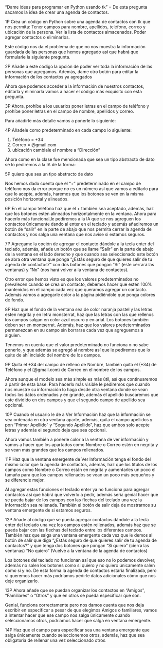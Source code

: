 “Dame ideas para programar en Python usando tk” = De esta pregunta sacamos la idea de crear una agenda de contactos. 


1P Crea un código en Python sobre una agenda de contactos con tk que nos permita: 
Tener campos para nombre, apellidos, teléfono, correo y ubicación de la persona.
Ver la lista de contactos almacenados.
Poder agregar contactos o eliminarlos.

Este código nos da el problema de que no nos muestra la información guardada de las personas que hemos agregado así que habrá que formularle la siguiente pregunta. 

2P Añade a este código la opción de poder ver toda la información de las personas que agregamos. Además, dame otro botón para editar la información de los contactos ya agregados

Ahora que podemos acceder a la información de nuestros contactos, editarla y eliminarla vamos a hacer el código más exquisito con esta pregunta.


3P Ahora, prohíbe a los usuarios poner letras en el campo de teléfono y prohíbe poner letras en el campo de nombre, apellidos y correo. 

Para añadirle más detalle vamos a ponerle lo siguiente:

4P Añadele como predeterminado en cada campo lo siguiente:
1. Teléfono = +34 
2. Correo = @gmail.com
3. ubicación cambiale el nombre a “Dirección”

Ahora como en la clase fue mencionada que sea un tipo abstracto de dato se lo pediremos a la IA de la forma:

5P quiero que sea un tipo abstracto de dato

Nos hemos dado cuenta que el “+” predeterminado en el campo de teléfono nos da error porque no es un número así que vamos a editarlo para que lo acepte, además, haremos que los botones se ven en la misma posición horizontal y alineados. 

6P En el campo teléfono haz que él + también sea aceptado, además, haz que los botones estén alineados horizontalmente en la ventana.
Ahora para hacerlo más funcional,le pediremos a la IA que se nos agreguen los contactos únicamente dando al enter en el teclado y además añadiremos un botón de “salir” en la parte de abajo que nos permita cerrar la agenda de contactos y nos  salga una ventana que nos avise si estamos seguros. 


7P Agregame la opción de agregar el contacto dándole a la tecla enter del teclado, además, añade un botón que se llame “Salir” en la parte de abajo de la ventana en el lado derecho y que cuando sea seleccionado este botón se abra otra ventana que ponga “¿Estás seguro de que quieres salir de tu agenda de contactos?” con dos botones que pongan “Sí” (este cerrará las ventanas) y “No” (nos hará volver a la ventana de contactos).

Otro error que hemos visto es que los valores predeterminados no prevalecen cuando se crea un contacto, debemos hacer que estén 100% mantenidos en el campo cada vez que queramos agregar un contacto. Además vamos a agregarle color a la página pidiéndole que ponga colores de fondo.


8P Haz que el fondo de la ventana sea de color naranja pastel y las letras esten negrita y en letra monsterrat, haz que las letras con las que rellenos los campos salgan en color azul oscuro y en arial. Los botones también deben ser en montserrat. Además, haz que los valores predeterminados permanezcan en su campo sin borrarse cada vez que agreguemos a alguien.

Tenemos en cuenta que el valor predeterminado no funciona o no sabe ponerlo, y que además se agregó al nombre así que le pediremos que lo quite de ahí incluido del nombre de los campos.

9P Quita el +34 del campo de relleno de Nombre, también quita el (+34) de Teléfono y el (@gmail.com) de Correo en el nombre de los campos. 


Ahora aunque el modelo sea más simple es más útil, así que continuaremos a partir de esta base. Para hacerlo más visible le pediremos que cuando nos muestre su información lo haga desde otra ventana donde se vean todos los datos ordenados y en grande, además el apellido buscaremos que este dividido en dos campos y que el segundo campo de apellido sea opcional. 

10P Cuando el usuario le de a Ver Información haz que la información se vea ordenada en otra ventana aparte, además, quita el campo apellidos y pon “Primer Apellido” y “Segundo Apellido”, haz que ambos solo acepte letras y además el segundo deja que sea opcional.


Ahora vamos también a ponerle color a la ventana de ver información y vamos a hacer que los apartados como Nombre o Correo estén en negrita y se vean más grandes que los campos rellenados.

11P Haz que la ventana emergente de Ver Información tenga el fondo del mismo color que la agenda de contactos, además, haz que los títulos de los campos como Nombre o Correo están en negrita y aumentarles un poco el tamaño para que los campos rellenados se vean un poco más pequeños y se diferencie mejor. 


Al agregar estas funciones el teclado enter ya no funciona para agregar contactos así que habrá que volverlo a pedir, además sería genial hacer que se pueda bajar de los campos con las flechas del teclado una  vez la información sea rellenada. También el botón de salir deja de mostrarnos su ventana emergente de si estamos seguros. 

12P Añade al código que se pueda agregar contactos dándole a la tecla enter del teclado una vez los campos estén rellenados, además haz que se pueda bajar con las flechas del teclado entre los diferentes campos. También haz que salga una ventana emergente cada vez que le demos al botón de salir que diga “¿Estás seguro de que quieres salir de tu agenda de contactos?” y que tenga dos botones que pongan “Sí quiero” (cierra las ventanas) “No quiero” (Vuelve a la ventana de la agenda de contactos)


Los botones del teclado no funcionan así que eso no lo podemos devolver, además no salen los botones como si quiero y no quiero únicamente salen como si y no.
De esta forma la agenda de contactos estaría finalizada, pero si queremos hacer más podríamos pedirle datos adicionales cómo que nos deje organizarlo.

13P Ahora añade que se puedan organizar los contactos en “Amigos”, “Familiares” o “Otros” y que en otros se pueda especificar que son.

Genial, funciona correctamente pero nos damos cuenta que nos deja escribir en especificar a pesar de que elegimos Amigos o familiares, vamos a intentar hacer que ese campo nos salga únicamente cuando seleccionamos otros, podríamos hacer que salga en ventana emergente. 

14P Haz que el campo para especificar sea una ventana emergente que salga únicamente cuando seleccionemos otros, además, haz que sea obligatoria de rellenar una vez seleccionado otros.
